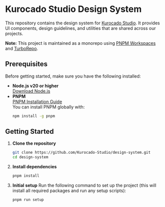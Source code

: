 # Kurocado Studio Design System

This repository contains the design system for [Kurocado Studio](https://www.kurocado.studio). It
provides UI components, design guidelines, and utilities that are shared across our projects.

**Note:** This project is maintained as a monorepo using
[PNPM Workspaces](https://pnpm.io/workspaces) and [TurboRepo](https://turbo.build/repo).

## Prerequisites

Before getting started, make sure you have the following installed:

- **Node.js v20 or higher**  
  [Download Node.js](https://nodejs.org/)
- **PNPM**  
  [PNPM Installation Guide](https://pnpm.io/installation)  
  You can install PNPM globally with:
  ```bash
  npm install -g pnpm
  ```

## Getting Started

1. **Clone the repository**

   ```bash
   git clone https://github.com/Kurocado-Studio/design-system.git
   cd design-system
   ```

2. **Install dependencies**

   ```bash
   pnpm install
   ```

3. **Initial setup** Run the following command to set up the project (this will install all required
   packages and run any setup scripts):
   ```bash
   pnpm run setup
   ```
